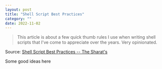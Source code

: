 ```yaml
---
layout: post
title: "Shell Script Best Practices"
category: ""
date: 2022-11-02
---
```


>This article is about a few quick thumb rules I use when writing shell scripts that I've come to appreciate over the years. Very opinionated.

Source: [Shell Script Best Practices -- The Sharat's](https://sharats.me/posts/shell-script-best-practices/)

Some good ideas here
